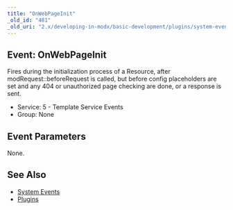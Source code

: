 ```yaml
---
title: "OnWebPageInit"
_old_id: "481"
_old_uri: "2.x/developing-in-modx/basic-development/plugins/system-events/onwebpageinit"
---
```


## Event: OnWebPageInit

Fires during the initialization process of a Resource, after modRequest::beforeRequest is called, but before config placeholders are set and any 404 or unauthorized page checking are done, or a response is sent.

- Service: 5 - Template Service Events
- Group: None

## Event Parameters

None.

## See Also

- [System Events](extending-modx/plugins/system-events "System Events")
- [Plugins](extending-modx/plugins "Plugins")
